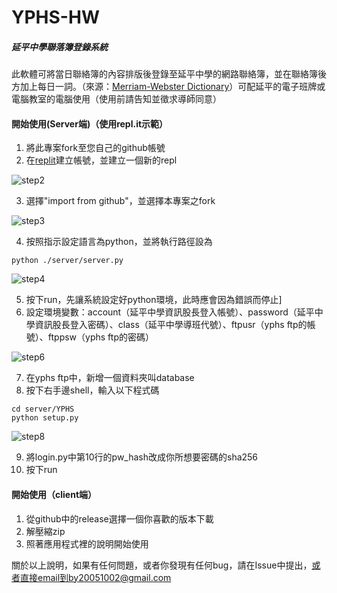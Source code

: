 # YPHS-HW

##### 延平中學聯落簿登錄系統

此軟體可將當日聯絡簿的內容排版後登錄至延平中學的網路聯絡簿，並在聯絡簿後方加上每日一詞。（來源：[Merriam-Webster Dictionary](https://www.merriam-webster.com/)）可配延平的電子班牌或電腦教室的電腦使用（使用前請告知並徵求導師同意）

#### 開始使用(Server端)（使用repl.it示範）

1. 將此專案fork至您自己的github帳號
2. 在[replit](https://replit.com/)建立帳號，並建立一個新的repl

![step2](https://i.imgur.com/fVcz8fw.png)

3. 選擇"import from github"，並選擇本專案之fork

![step3](https://i.imgur.com/s0iARUa.png)

4. 按照指示設定語言為python，並將執行路徑設為

```bash=
python ./server/server.py
```

![step4](https://i.imgur.com/XKswekd.png)

5. 按下run，先讓系統設定好python環境，此時應會因為錯誤而停止]
6. 設定環境變數：account（延平中學資訊股長登入帳號）、password（延平中學資訊股長登入密碼）、class（延平中學導班代號）、ftpusr（yphs ftp的帳號）、ftppsw（yphs ftp的密碼）

![step6](https://i.imgur.com/6ztcn8n.png)

7. 在yphs ftp中，新增一個資料夾叫database
8. 按下右手邊shell，輸入以下程式碼

```bash=
cd server/YPHS
python setup.py
```

![step8](https://i.imgur.com/SsuM2AH.png)

9. 將login.py中第10行的pw_hash改成你所想要密碼的sha256
10. 按下run

#### 開始使用（client端）

1. 從github中的release選擇一個你喜歡的版本下載
2. 解壓縮zip
3. 照著應用程式裡的說明開始使用

關於以上說明，如果有任何問題，或者你發現有任何bug，請在Issue中提出，或者直接email到by20051002@gmail.com
